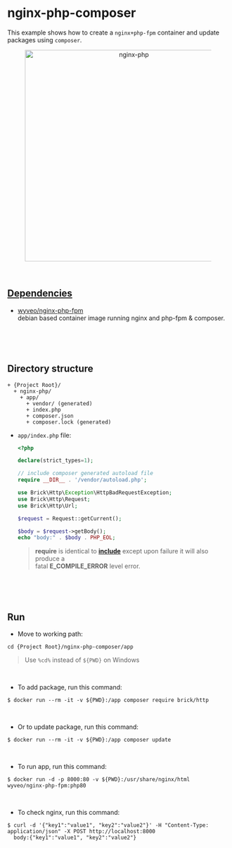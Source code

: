 # nginx-php-composer  
This example shows how to create a `nginx+php-fpm` container and update packages using `composer`.  

<figure>
<div style="text-align:center">
  <a href="https://drive.google.com/uc?export=view&id=1WZGyVct251iXW2Z7tAHAabrAOqy9E-iS">
  <img src="https://drive.google.com/uc?export=view&id=1WZGyVct251iXW2Z7tAHAabrAOqy9E-iS" style="width: 480px; max-width: 100%; height: auto" title="nginx-php" />
</div>
</figure>

<br/>

## Dependencies  
* [wyveo/nginx-php-fpm](https://github.com/wyveo/nginx-php-fpm)  
  debian based container image running nginx and php-fpm & composer.  

<br/><br/><br/>
 
## Directory structure  
  ```
  + {Project Root}/  
    + nginx-php/  
      + app/  
        + vendor/ (generated)  
        + index.php
        + composer.json  
        + composer.lock (generated)  
  ```

* `app/index.php` file:  
  ```php
  <?php

  declare(strict_types=1);

  // include composer generated autoload file
  require __DIR__ . '/vendor/autoload.php';

  use Brick\Http\Exception\HttpBadRequestException;
  use Brick\Http\Request;
  use Brick\Http\Url;

  $request = Request::getCurrent();

  $body = $request->getBody();
  echo "body:" . $body . PHP_EOL;
  ``` 

  > **require** is identical to [**include**](https://www.php.net/manual/en/function.include.php) except upon failure it will also produce a  
fatal **E_COMPILE_ERROR** level error.

<br/><br/><br/>

## Run  
* Move to working path:  
```shell
cd {Project Root}/nginx-php-composer/app
```

> Use `%cd%` instead of `${PWD}` on Windows  

<br/>

* To add package, run this command:  
```shell
$ docker run --rm -it -v ${PWD}:/app composer require brick/http  
```

<br/>

* Or to update package, run this command:  
```shell
$ docker run --rm -it -v ${PWD}:/app composer update  
```

<br/>

* To run app, run this command:  
```shell
$ docker run -d -p 8000:80 -v ${PWD}:/usr/share/nginx/html wyveo/nginx-php-fpm:php80
```

<br/>

* To check nginx, run this command:  
```shell
$ curl -d '{"key1":"value1", "key2":"value2"}' -H "Content-Type: application/json" -X POST http://localhost:8000
  body:{"key1":"value1", "key2":"value2"}
```
